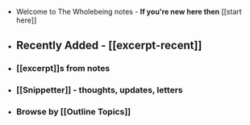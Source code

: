 - Welcome to The Wholebeing notes - **If you're new here then** [[start here]]
- ## Recently Added - [[excerpt-recent]]
- ### [[excerpt]]s from notes
- ### [[Snippetter]] - thoughts, updates, letters
- ### Browse by [[Outline Topics]]
